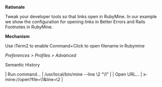 **Rationale**

Tweak your developer tools so that links open in RubyMine. In our example we show the configuration for opening links in Better Errors and Rails Footnotes in RubyMine.

**Mechanism**

Use iTerm2 to enable Command+Click to open filename in Rubymine

_Preferences > Profiles > Advanced_

Semantic History

| Run command... | /usr/local/bin/mine --line \2 "\1" |
| Open URL... | x-mine://open?file=\1&line=\2 |